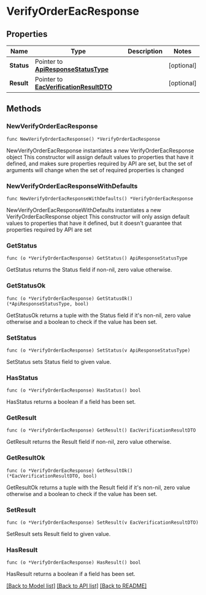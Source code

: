 # VerifyOrderEacResponse

## Properties

Name | Type | Description | Notes
------------ | ------------- | ------------- | -------------
**Status** | Pointer to [**ApiResponseStatusType**](ApiResponseStatusType.md) |  | [optional] 
**Result** | Pointer to [**EacVerificationResultDTO**](EacVerificationResultDTO.md) |  | [optional] 

## Methods

### NewVerifyOrderEacResponse

`func NewVerifyOrderEacResponse() *VerifyOrderEacResponse`

NewVerifyOrderEacResponse instantiates a new VerifyOrderEacResponse object
This constructor will assign default values to properties that have it defined,
and makes sure properties required by API are set, but the set of arguments
will change when the set of required properties is changed

### NewVerifyOrderEacResponseWithDefaults

`func NewVerifyOrderEacResponseWithDefaults() *VerifyOrderEacResponse`

NewVerifyOrderEacResponseWithDefaults instantiates a new VerifyOrderEacResponse object
This constructor will only assign default values to properties that have it defined,
but it doesn't guarantee that properties required by API are set

### GetStatus

`func (o *VerifyOrderEacResponse) GetStatus() ApiResponseStatusType`

GetStatus returns the Status field if non-nil, zero value otherwise.

### GetStatusOk

`func (o *VerifyOrderEacResponse) GetStatusOk() (*ApiResponseStatusType, bool)`

GetStatusOk returns a tuple with the Status field if it's non-nil, zero value otherwise
and a boolean to check if the value has been set.

### SetStatus

`func (o *VerifyOrderEacResponse) SetStatus(v ApiResponseStatusType)`

SetStatus sets Status field to given value.

### HasStatus

`func (o *VerifyOrderEacResponse) HasStatus() bool`

HasStatus returns a boolean if a field has been set.

### GetResult

`func (o *VerifyOrderEacResponse) GetResult() EacVerificationResultDTO`

GetResult returns the Result field if non-nil, zero value otherwise.

### GetResultOk

`func (o *VerifyOrderEacResponse) GetResultOk() (*EacVerificationResultDTO, bool)`

GetResultOk returns a tuple with the Result field if it's non-nil, zero value otherwise
and a boolean to check if the value has been set.

### SetResult

`func (o *VerifyOrderEacResponse) SetResult(v EacVerificationResultDTO)`

SetResult sets Result field to given value.

### HasResult

`func (o *VerifyOrderEacResponse) HasResult() bool`

HasResult returns a boolean if a field has been set.


[[Back to Model list]](../README.md#documentation-for-models) [[Back to API list]](../README.md#documentation-for-api-endpoints) [[Back to README]](../README.md)


